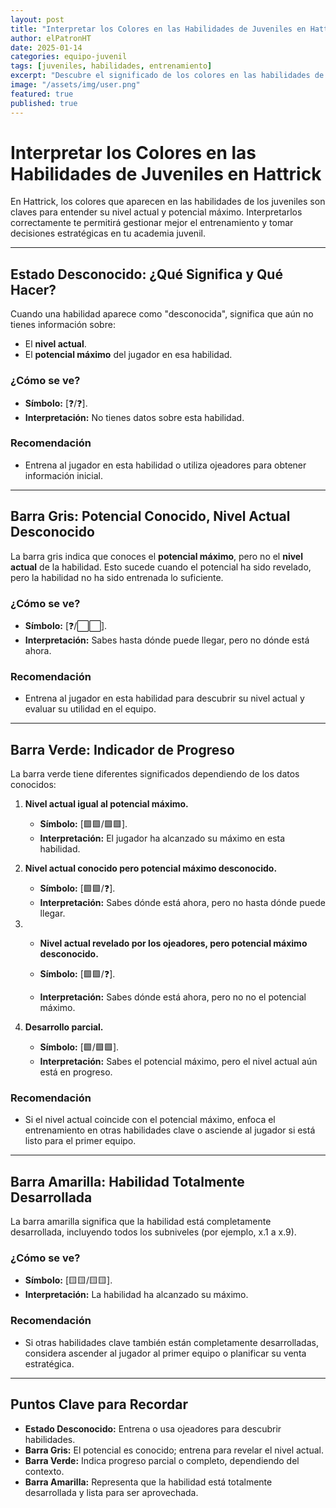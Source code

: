 ```yaml
---
layout: post
title: "Interpretar los Colores en las Habilidades de Juveniles en Hattrick"
author: elPatronHT
date: 2025-01-14
categories: equipo-juvenil
tags: [juveniles, habilidades, entrenamiento]
excerpt: "Descubre el significado de los colores en las habilidades de los juveniles y cómo utilizarlos para optimizar su desarrollo."
image: "/assets/img/user.png"
featured: true
published: true
---
```


# Interpretar los Colores en las Habilidades de Juveniles en Hattrick

En Hattrick, los colores que aparecen en las habilidades de los juveniles son claves para entender su nivel actual y potencial máximo. Interpretarlos correctamente te permitirá gestionar mejor el entrenamiento y tomar decisiones estratégicas en tu academia juvenil.

---

## Estado Desconocido: ¿Qué Significa y Qué Hacer?

Cuando una habilidad aparece como "desconocida", significa que aún no tienes información sobre:

- El **nivel actual**.
- El **potencial máximo** del jugador en esa habilidad.

### ¿Cómo se ve?

- **Símbolo:** [❓/❓].
- **Interpretación:** No tienes datos sobre esta habilidad.

### Recomendación

- Entrena al jugador en esta habilidad o utiliza ojeadores para obtener información inicial.

---

## Barra Gris: Potencial Conocido, Nivel Actual Desconocido

La barra gris indica que conoces el **potencial máximo**, pero no el **nivel actual** de la habilidad. Esto sucede cuando el potencial ha sido revelado, pero la habilidad no ha sido entrenada lo suficiente.

### ¿Cómo se ve?

- **Símbolo:** [❓/⬜⬜].
- **Interpretación:** Sabes hasta dónde puede llegar, pero no dónde está ahora.

### Recomendación

- Entrena al jugador en esta habilidad para descubrir su nivel actual y evaluar su utilidad en el equipo.

---

## Barra Verde: Indicador de Progreso

La barra verde tiene diferentes significados dependiendo de los datos conocidos:

1. **Nivel actual igual al potencial máximo.**

   - **Símbolo:** [🟩🟩/🟩🟩].
   - **Interpretación:** El jugador ha alcanzado su máximo en esta habilidad.

2. **Nivel actual conocido pero potencial máximo desconocido.**

   - **Símbolo:** [🟩🟩/❓].
   - **Interpretación:** Sabes dónde está ahora, pero no hasta dónde puede llegar.

3. - **Nivel actual revelado por los ojeadores, pero potencial máximo desconocido.**

   - **Símbolo:** [🟩🟩/❓].
   - **Interpretación:** Sabes dónde está ahora, pero no no el potencial máximo.

4. **Desarrollo parcial.**
   - **Símbolo:** [🟩/🟩🟩].
   - **Interpretación:** Sabes el potencial máximo, pero el nivel actual aún está en progreso.

### Recomendación

- Si el nivel actual coincide con el potencial máximo, enfoca el entrenamiento en otras habilidades clave o asciende al jugador si está listo para el primer equipo.

---

## Barra Amarilla: Habilidad Totalmente Desarrollada

La barra amarilla significa que la habilidad está completamente desarrollada, incluyendo todos los subniveles (por ejemplo, x.1 a x.9).

### ¿Cómo se ve?

- **Símbolo:** [🟨🟨/🟨🟨].
- **Interpretación:** La habilidad ha alcanzado su máximo.

### Recomendación

- Si otras habilidades clave también están completamente desarrolladas, considera ascender al jugador al primer equipo o planificar su venta estratégica.

---

## Puntos Clave para Recordar

- **Estado Desconocido:** Entrena o usa ojeadores para descubrir habilidades.
- **Barra Gris:** El potencial es conocido; entrena para revelar el nivel actual.
- **Barra Verde:** Indica progreso parcial o completo, dependiendo del contexto.
- **Barra Amarilla:** Representa que la habilidad está totalmente desarrollada y lista para ser aprovechada.
